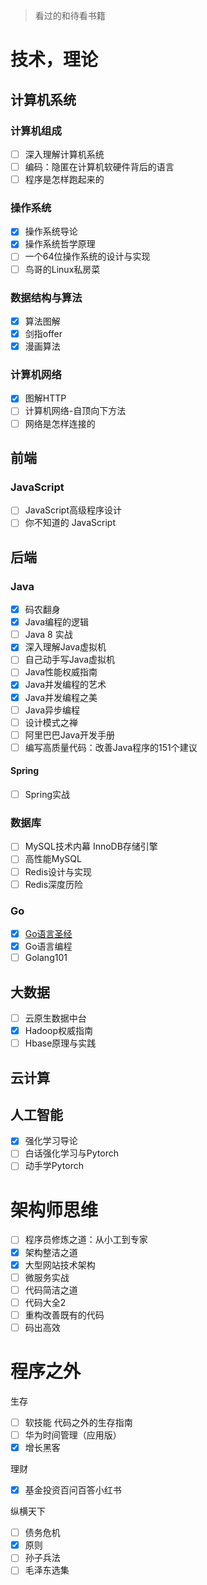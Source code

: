 > 看过的和待看书籍

# 技术，理论

## 计算机系统

### 计算机组成

- [ ] 深入理解计算机系统
- [ ] 编码：隐匿在计算机软硬件背后的语言
- [ ] 程序是怎样跑起来的

### 操作系统

- [x] 操作系统导论
- [x] 操作系统哲学原理
- [ ] 一个64位操作系统的设计与实现
- [ ] 鸟哥的Linux私房菜

### 数据结构与算法

- [x] 算法图解
- [x] 剑指offer
- [x] 漫画算法

### 计算机网络

- [x] 图解HTTP
- [ ] 计算机网络-自顶向下方法
- [ ] 网络是怎样连接的

## 前端

### JavaScript

- [ ] JavaScript高级程序设计
- [ ] 你不知道的 JavaScript

## 后端

### Java

- [x] 码农翻身
- [x] Java编程的逻辑
- [ ] Java 8 实战
- [x] 深入理解Java虚拟机
- [ ] 自己动手写Java虚拟机
- [ ] Java性能权威指南
- [x] Java并发编程的艺术
- [x] Java并发编程之美
- [ ] Java异步编程
- [ ] 设计模式之禅
- [ ] 阿里巴巴Java开发手册
- [ ] 编写高质量代码：改善Java程序的151个建议

#### Spring

- [ ] Spring实战

### 数据库

- [ ] MySQL技术内幕 InnoDB存储引擎 
- [ ] 高性能MySQL
- [ ] Redis设计与实现
- [ ] Redis深度历险

### Go

- [x] [Go语言圣经](https://docs.hacknode.org/)
- [x] Go语言编程
- [ ] Golang101

## 大数据

- [ ] 云原生数据中台
- [x] Hadoop权威指南
- [ ] Hbase原理与实践

## 云计算



## 人工智能

- [x] 强化学习导论
- [ ] 白话强化学习与Pytorch
- [ ] 动手学Pytorch

# 架构师思维

- [ ] 程序员修炼之道：从小工到专家
- [x] 架构整洁之道
- [x] 大型网站技术架构
- [ ] 微服务实战
- [ ] 代码简洁之道
- [ ] 代码大全2
- [ ] 重构改善既有的代码
- [ ] 码出高效

# 程序之外

生存

- [ ] 软技能 代码之外的生存指南
- [ ] 华为时间管理（应用版）
- [x] 增长黑客

理财

- [x] 基金投资百问百答小红书

纵横天下

- [ ] 债务危机
- [x] 原则
- [ ] 孙子兵法
- [ ] 毛泽东选集